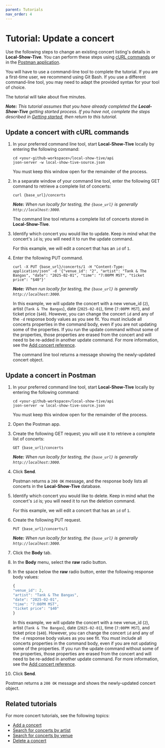 ```yaml
---
parent: Tutorials
nav_order: 4
---
```


# Tutorial: Update a concert

Use the following steps to change an existing concert listing's details in **Local-Show-Tive**. You can perform these steps using [cURL commands](#update-a-concert-with-curl-commands) or in the [Postman application](#update-a-concert-in-postman).

You will have to use a command-line tool to complete the tutorial. If you are a first-time user, we recommend using Git Bash. If you use a different command-line tool, you may need to adapt the provided syntax for your tool of choice.

The tutorial will take about five minutes. 

_**Note:** This tutorial assumes that you have already completed the **Local-Show-Tive** getting started process. If you have not, complete the steps described in [Getting started](../getting-started.md), then return to this tutorial._

## Update a concert with cURL commands

1. In your preferred command line tool, start **Local-Show-Tive** locally by entering the following command:

    ```shell
    cd <your-github-workspace>/local-show-tive/api
    json-server -w local-show-tive-source.json
    ```
    You must keep this window open for the remainder of the process.

2. In a separate window of your command line tool, enter the following GET command to retrieve a complete list of concerts:

    ```shell
    curl {base_url}/concerts
    ```
    _**Note:** When run locally for testing, the `{base_url}` is generally `http://localhost:3000`._

    The command line tool returns a complete list of concerts stored in **Local-Show-Tive**.

3. Identify which concert you would like to update. Keep in mind what the concert's `id` is; you will need it to run the update command. 

    For this example, we will edit a concert that has an `id` of `1`.

4. Enter the following PUT command. 

    ```shell
    curl -X PUT {base_url}/concerts/1 -H "Content-Type: application/json" -d '{"venue_id": "2", "artist": "Tank & The Bangas", "date": "2025-02-01", "time": "7:00PM MST", "ticket price": "$40"}'
    ```
    _**Note:** When run locally for testing, the `{base_url}` is generally `http://localhost:3000`._

    In this example, we will update the concert with a new venue_id (`2`), artist (`Tank & The Bangas`), date (`2025-02-01`), time (`7:00PM MST`), and ticket price (`$40`). However, you can change the concert `id` and any of the `-d` response body values as you see fit. You must include all concerts properties in the command body, even if you are not updating some of the properties. If you run the update command without some of the properties, those properties are erased from the concert and will need to be re-added in another update command. For more information, see the [Add concert reference](../references/post-add-concert.md).

    The command line tool returns a message showing the newly-updated concert object.

## Update a concert in Postman

1. In your preferred command line tool, start **Local-Show-Tive** locally by entering the following command:

    ```shell
    cd <your-github-workspace>/local-show-tive/api
    json-server -w local-show-tive-source.json
    ```
    You must keep this window open for the remainder of the process.

2. Open the Postman app.

3. Create the following GET request; you will use it to retrieve a complete list of concerts:

    ```shell
    GET {base_url}/concerts
    ```
    _**Note:** When run locally for testing, the `{base_url}` is generally `http://localhost:3000`._

4. Click **Send**. 

   Postman returns a `200 OK` message, and the response body lists all concerts in the **Local-Show-Tive** database.

5. Identify which concert you would like to delete. Keep in mind what the concert's `id` is; you will need it to run the deletion command.

    For this example, we will edit a concert that has an `id` of `1`.

6. Create the following PUT request. 

    ```shell
    PUT {base_url}/concerts/1
    ```
    _**Note:** When run locally for testing, the `{base_url}` is generally `http://localhost:3000`._

7. Click the **Body** tab.

8. In the **Body** menu, select the **raw** radio button.

9. In the space below the **raw** radio button, enter the following response body values:

   ```js
   {
   "venue_id": 2,
   "artist": "Tank & The Bangas",
   "date": "2025-02-01",
   "time": "7:00PM MST",
   "ticket price": "$40"
   }
   ```
   In this example, we will update the concert with a new venue_id (`2`), artist (`Tank & The Bangas`), date (`2025-02-01`), time (`7:00PM MST`), and ticket price (`$40`). However, you can change the concert `id` and any of the `-d` response body values as you see fit. You must include all concerts properties in the command body, even if you are not updating some of the properties. If you run the update command without some of the properties, those properties are erased from the concert and will need to be re-added in another update command. For more information, see the [Add concert reference](../references/post-add-concert.md).

10. Click **Send**. 

   Postman returns a `200 OK` message and shows the newly-updated concert object.

## Related tutorials

For more concert tutorials, see the following topics:
- [Add a concert](add-a-concert.md)
- [Search for concerts by artist](serach-for-concerts-by-artist.md)
- [Search for concerts by venue](search-for-concerts-by-venue.md)
- [Delete a concert](delete-a-concert.md)
